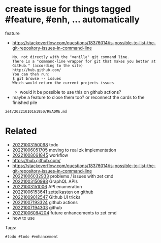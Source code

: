 # create issue for things tagged #feature, #enh, ... automatically

feature

- https://stackoverflow.com/questions/18376014/is-possible-to-list-the-git-repository-issues-in-command-line
  ```
  No, not directly with the "vanilla" git command line.
  There is a "command-line wrapper for git that makes you better at GitHub." (according to the site)
  http://hub.github.com/
  You can then run:
  $ git browse -- issues
  Which would return the current projects issues
  ```
  - would it be possible to use this on github actions?
- maybe a feature to close them too? or reconnect the cards to the finished pile

` zet/20221010161950/README.md `

# Related

- [20221003150098](/zet/20221003150098/README.md) todo
- [20221006051705](/zet/20221006051705/README.md) moving to real zk implementation
- [20221008061845](/zet/20221008061845/README.md) workflow
- https://hub.github.com/
- https://stackoverflow.com/questions/18376014/is-possible-to-list-the-git-repository-issues-in-command-line
- [20221006032933](/zet/20221006032933/README.md) problems / issues with zet cmd
- [20221003150998](/zet/20221003150998/README.md) GraphQL APIs
- [20221003151006](/zet/20221003151006/README.md) API enumeration
- [20221006153641](/zet/20221006153641/README.md) zettelkasten on github
- [20221009012547](/zet/20221009012547/README.md) Github UI tricks
- [20221007193324](/zet/20221007193324/README.md) github actions
- [20221007194303](/zet/20221007194303/README.md) github
- [20221006084204](/zet/20221006084204/README.md) future enhancements to zet cmd
- how to use

Tags:

    #todo #todo #enhancement
